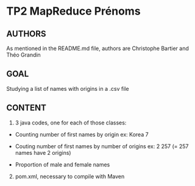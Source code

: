 # TP2 MapReduce Prénoms

## AUTHORS
As mentioned in the README.md file, authors are Christophe Bartier and Théo Grandin

## GOAL
Studying a list of names with origins in a .csv file 

## CONTENT
1. 3 java codes, one for each of those classes:
- Counting number of first names by origin
  ex: Korea 7

- Couting number of first names by number of origins
  ex: 2 257 (= 257 names have 2 origins)
  
- Proportion of male and female names

2. pom.xml, necessary to compile with Maven 
